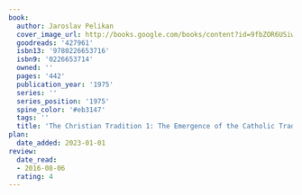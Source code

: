 ```yaml
---
book:
  author: Jaroslav Pelikan
  cover_image_url: http://books.google.com/books/content?id=9fbZOR6USiwC&printsec=frontcover&img=1&zoom=1&edge=curl&source=gbs_api
  goodreads: '427961'
  isbn13: '9780226653716'
  isbn9: '0226653714'
  owned: ''
  pages: '442'
  publication_year: '1975'
  series: ''
  series_position: '1975'
  spine_color: '#eb3147'
  tags: ''
  title: 'The Christian Tradition 1: The Emergence of the Catholic Tradition 100-600'
plan:
  date_added: 2023-01-01
review:
  date_read:
  - 2016-08-06
  rating: 4
---
```

